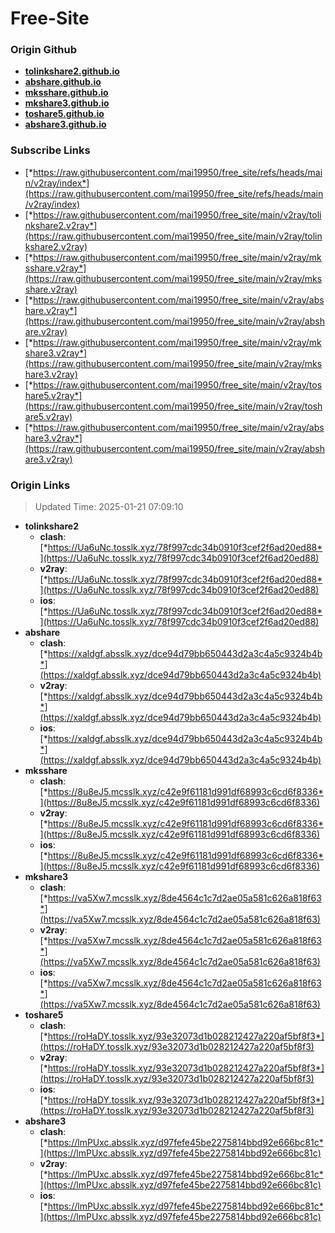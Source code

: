 # Free-Site

### Origin Github

- [**tolinkshare2.github.io**](https://github.com/tolinkshare2/tolinkshare2.github.io)
- [**abshare.github.io**](https://github.com/abshare/abshare.github.io)
- [**mksshare.github.io**](https://github.com/mksshare/mksshare.github.io)
- [**mkshare3.github.io**](https://github.com/mkshare3/mkshare3.github.io)
- [**toshare5.github.io**](https://github.com/toshare5/toshare5.github.io)
- [**abshare3.github.io**](https://github.com/abshare3/abshare3.github.io)

### Subscribe Links

- [*https://raw.githubusercontent.com/mai19950/free_site/refs/heads/main/v2ray/index*](https://raw.githubusercontent.com/mai19950/free_site/refs/heads/main/v2ray/index)
- [*https://raw.githubusercontent.com/mai19950/free_site/main/v2ray/tolinkshare2.v2ray*](https://raw.githubusercontent.com/mai19950/free_site/main/v2ray/tolinkshare2.v2ray)
- [*https://raw.githubusercontent.com/mai19950/free_site/main/v2ray/mksshare.v2ray*](https://raw.githubusercontent.com/mai19950/free_site/main/v2ray/mksshare.v2ray)
- [*https://raw.githubusercontent.com/mai19950/free_site/main/v2ray/abshare.v2ray*](https://raw.githubusercontent.com/mai19950/free_site/main/v2ray/abshare.v2ray)
- [*https://raw.githubusercontent.com/mai19950/free_site/main/v2ray/mkshare3.v2ray*](https://raw.githubusercontent.com/mai19950/free_site/main/v2ray/mkshare3.v2ray)
- [*https://raw.githubusercontent.com/mai19950/free_site/main/v2ray/toshare5.v2ray*](https://raw.githubusercontent.com/mai19950/free_site/main/v2ray/toshare5.v2ray)
- [*https://raw.githubusercontent.com/mai19950/free_site/main/v2ray/abshare3.v2ray*](https://raw.githubusercontent.com/mai19950/free_site/main/v2ray/abshare3.v2ray)

### Origin Links

> Updated Time: 2025-01-21 07:09:10

- **tolinkshare2**
  - **clash**: [*https://Ua6uNc.tosslk.xyz/78f997cdc34b0910f3cef2f6ad20ed88*](https://Ua6uNc.tosslk.xyz/78f997cdc34b0910f3cef2f6ad20ed88)
  - **v2ray**: [*https://Ua6uNc.tosslk.xyz/78f997cdc34b0910f3cef2f6ad20ed88*](https://Ua6uNc.tosslk.xyz/78f997cdc34b0910f3cef2f6ad20ed88)
  - **ios**: [*https://Ua6uNc.tosslk.xyz/78f997cdc34b0910f3cef2f6ad20ed88*](https://Ua6uNc.tosslk.xyz/78f997cdc34b0910f3cef2f6ad20ed88)
- **abshare**
  - **clash**: [*https://xaldgf.absslk.xyz/dce94d79bb650443d2a3c4a5c9324b4b*](https://xaldgf.absslk.xyz/dce94d79bb650443d2a3c4a5c9324b4b)
  - **v2ray**: [*https://xaldgf.absslk.xyz/dce94d79bb650443d2a3c4a5c9324b4b*](https://xaldgf.absslk.xyz/dce94d79bb650443d2a3c4a5c9324b4b)
  - **ios**: [*https://xaldgf.absslk.xyz/dce94d79bb650443d2a3c4a5c9324b4b*](https://xaldgf.absslk.xyz/dce94d79bb650443d2a3c4a5c9324b4b)
- **mksshare**
  - **clash**: [*https://8u8eJ5.mcsslk.xyz/c42e9f61181d991df68993c6cd6f8336*](https://8u8eJ5.mcsslk.xyz/c42e9f61181d991df68993c6cd6f8336)
  - **v2ray**: [*https://8u8eJ5.mcsslk.xyz/c42e9f61181d991df68993c6cd6f8336*](https://8u8eJ5.mcsslk.xyz/c42e9f61181d991df68993c6cd6f8336)
  - **ios**: [*https://8u8eJ5.mcsslk.xyz/c42e9f61181d991df68993c6cd6f8336*](https://8u8eJ5.mcsslk.xyz/c42e9f61181d991df68993c6cd6f8336)
- **mkshare3**
  - **clash**: [*https://va5Xw7.mcsslk.xyz/8de4564c1c7d2ae05a581c626a818f63*](https://va5Xw7.mcsslk.xyz/8de4564c1c7d2ae05a581c626a818f63)
  - **v2ray**: [*https://va5Xw7.mcsslk.xyz/8de4564c1c7d2ae05a581c626a818f63*](https://va5Xw7.mcsslk.xyz/8de4564c1c7d2ae05a581c626a818f63)
  - **ios**: [*https://va5Xw7.mcsslk.xyz/8de4564c1c7d2ae05a581c626a818f63*](https://va5Xw7.mcsslk.xyz/8de4564c1c7d2ae05a581c626a818f63)
- **toshare5**
  - **clash**: [*https://roHaDY.tosslk.xyz/93e32073d1b028212427a220af5bf8f3*](https://roHaDY.tosslk.xyz/93e32073d1b028212427a220af5bf8f3)
  - **v2ray**: [*https://roHaDY.tosslk.xyz/93e32073d1b028212427a220af5bf8f3*](https://roHaDY.tosslk.xyz/93e32073d1b028212427a220af5bf8f3)
  - **ios**: [*https://roHaDY.tosslk.xyz/93e32073d1b028212427a220af5bf8f3*](https://roHaDY.tosslk.xyz/93e32073d1b028212427a220af5bf8f3)
- **abshare3**
  - **clash**: [*https://lmPUxc.absslk.xyz/d97fefe45be2275814bbd92e666bc81c*](https://lmPUxc.absslk.xyz/d97fefe45be2275814bbd92e666bc81c)
  - **v2ray**: [*https://lmPUxc.absslk.xyz/d97fefe45be2275814bbd92e666bc81c*](https://lmPUxc.absslk.xyz/d97fefe45be2275814bbd92e666bc81c)
  - **ios**: [*https://lmPUxc.absslk.xyz/d97fefe45be2275814bbd92e666bc81c*](https://lmPUxc.absslk.xyz/d97fefe45be2275814bbd92e666bc81c)

